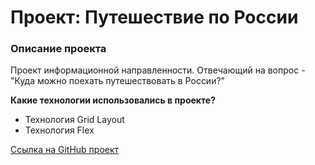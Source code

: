 # Проект: Путешествие по России

### Описание проекта
Проект информационной направленности. Отвечающий на вопрос - "Куда можно поехать путешествовать в России?"

**Какие технологии использовались в проекте?**

* Технология Grid Layout
* Технология Flex

[Ссылка на GitHub проект](https://github.com/Gadko/russian-travel)


